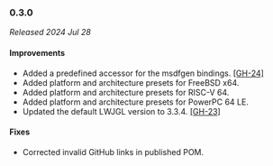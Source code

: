 ### 0.3.0

_Released 2024 Jul 28_

#### Improvements

- Added a predefined accessor for the msdfgen bindings. [[GH-24]](https://github.com/Osmerion/gradle-lwjgl3/issues/24)
- Added platform and architecture presets for FreeBSD x64.
- Added platform and architecture presets for RISC-V 64.
- Added platform and architecture presets for PowerPC 64 LE.
- Updated the default LWJGL version to 3.3.4. [[GH-23]](https://github.com/Osmerion/gradle-lwjgl3/issues/23)

#### Fixes

- Corrected invalid GitHub links in published POM.